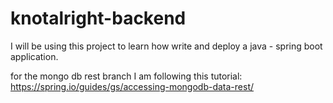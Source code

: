 # knotalright-backend

I will be using this project to learn how write and deploy a java - spring boot application.

for the mongo db rest branch I am following this tutorial:
https://spring.io/guides/gs/accessing-mongodb-data-rest/

